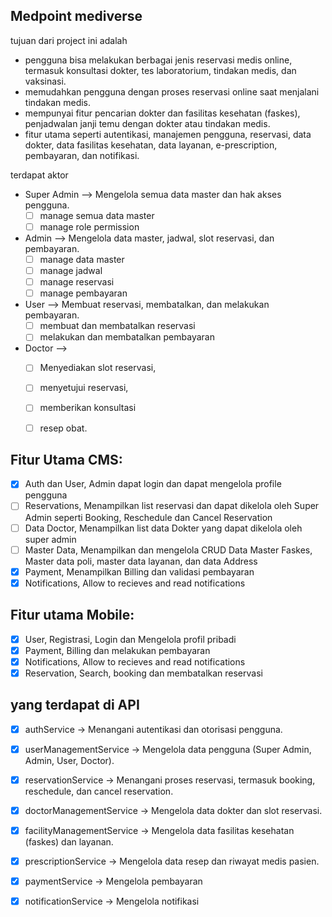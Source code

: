 ## Medpoint mediverse
tujuan dari project ini adalah 
- pengguna bisa melakukan berbagai jenis reservasi medis online, termasuk konsultasi dokter, tes laboratorium, tindakan medis, dan vaksinasi. 
- memudahkan pengguna dengan proses reservasi online saat menjalani tindakan medis. 
- mempunyai fitur pencarian dokter dan fasilitas kesehatan (faskes), penjadwalan janji temu dengan dokter atau tindakan medis. 
- fitur utama seperti autentikasi, manajemen pengguna, reservasi, data dokter, data fasilitas kesehatan, data layanan, e-prescription, pembayaran, dan notifikasi.
  
terdapat aktor
- Super Admin –> Mengelola semua data master dan hak akses pengguna.
    - [ ] manage semua data master
    - [ ] manage role permission
- Admin –> Mengelola data master, jadwal, slot reservasi, dan pembayaran.
    - [ ] manage data master
    - [ ] manage jadwal
    - [ ] manage reservasi
    - [ ] manage pembayaran
- User –> Membuat reservasi, membatalkan, dan melakukan pembayaran.
    - [ ] membuat dan membatalkan reservasi
    - [ ] melakukan dan membatalkan pembayaran
- Doctor –> 
    - [ ] Menyediakan slot reservasi, 
    - [ ] menyetujui reservasi, 
    - [ ] memberikan konsultasi 
    - [ ] resep obat.


## Fitur Utama CMS:
- [x] Auth dan User, Admin dapat login dan dapat mengelola profile pengguna
- [ ] Reservations, Menampilkan list reservasi dan dapat dikelola oleh Super Admin seperti Booking, Reschedule dan Cancel Reservation
- [ ] Data Doctor, Menampilkan list data Dokter yang dapat dikelola oleh super admin
- [ ] Master Data, Menampilkan dan mengelola CRUD Data Master Faskes, Master data poli, master data layanan, dan data Address
- [x] Payment, Menampilkan Billing dan validasi pembayaran
- [x] Notifications, Allow to recieves and read notifications

## Fitur utama Mobile:
- [x] User, Registrasi, Login dan Mengelola profil pribadi
- [x] Payment, Billing dan melakukan pembayaran
- [x] Notifications, Allow to recieves and read notifications
- [x] Reservation, Search, booking dan membatalkan reservasi

## yang terdapat di API
- [x] authService -> Menangani autentikasi dan otorisasi pengguna. 
- [x] userManagementService -> Mengelola data pengguna (Super Admin, Admin, User, Doctor).
- [x] reservationService -> Menangani proses reservasi, termasuk booking, reschedule, dan cancel reservation.
- [x] doctorManagementService -> Mengelola data dokter dan slot reservasi.
- [x] facilityManagementService -> Mengelola data fasilitas kesehatan (faskes) dan layanan.
- [x] prescriptionService -> Mengelola data resep dan riwayat medis pasien.
- [x] paymentService -> Mengelola pembayaran
- [x] notificationService -> Mengelola notifikasi



